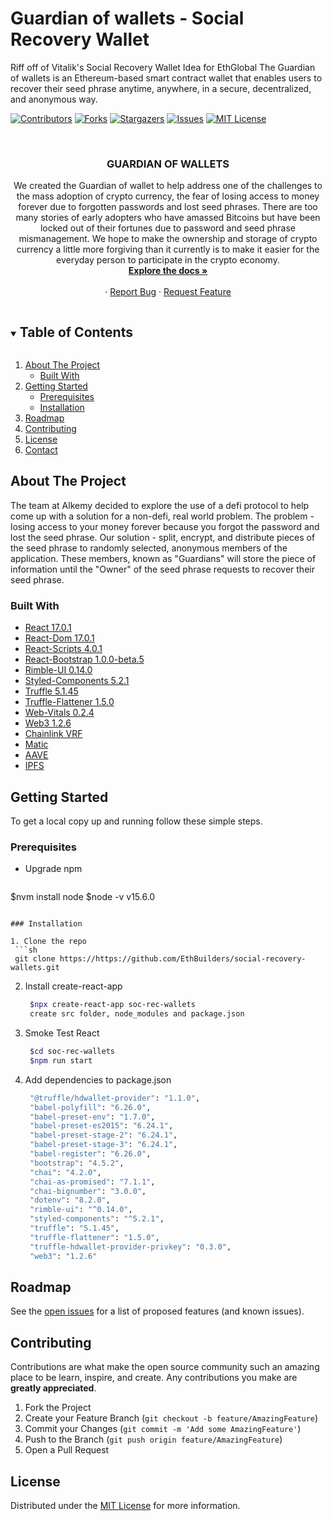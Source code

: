 # Guardian of wallets - Social Recovery Wallet
Riff off of Vitalik's Social Recovery Wallet Idea for EthGlobal	The Guardian of wallets is an Ethereum-based smart contract wallet that enables users to recover their seed phrase anytime, anywhere, in a secure, decentralized, and anonymous way.

[![Contributors][contributors-shield]][contributors-url]
[![Forks][forks-shield]][forks-url]
[![Stargazers][stars-shield]][stars-url]
[![Issues][issues-shield]][issues-url]
[![MIT License][license-shield]][license-url]

<!-- PROJECT LOGO -->
<br />
<p align="center">
  <!-- <a href="https://github.com/EthBuilders/social-recovery-wallets">
    <img src="images/logo.png" alt="Logo" width="80" height="80">
  </a> -->

  <h3 align="center">GUARDIAN OF WALLETS</h3>

  <p align="center">
    We created the Guardian of wallet to help address one of the challenges to the mass adoption of crypto currency, the fear of losing access to money forever due to forgotten passwords and lost seed phrases.  There are too many stories of early adopters who have amassed Bitcoins but have been locked out of their fortunes due to password and seed phrase mismanagement.  We hope to make the ownership and storage of crypto currency a little more forgiving than it currently is to make it easier for the everyday person to participate in the crypto economy.
    <br />
    <a href="https://github.com/EthBuilders/social-recovery-wallets"><strong>Explore the docs »</strong></a>
    <br />
    <br />
    ·
    <a href="https://github.com/EthBuilders/social-recovery-wallets/issues">Report Bug</a>
    ·
    <a href="https://github.com/EthBuilders/social-recovery-wallets/issues">Request Feature</a>
  </p>
</p>



<!-- TABLE OF CONTENTS -->
<details open="open">
  <summary><h2 style="display: inline-block">Table of Contents</h2></summary>
  <ol>
    <li>
      <a href="#about-the-project">About The Project</a>
      <ul>
        <li><a href="#built-with">Built With</a></li>
      </ul>
    </li>
    <li>
      <a href="#getting-started">Getting Started</a>
      <ul>
        <li><a href="#prerequisites">Prerequisites</a></li>
        <li><a href="#installation">Installation</a></li>
      </ul>
    </lh i>
    <li><a href="#roadmap">Roadmap</a></li>
    <li><a href="#contributing">Contributing</a></li>
    <li><a href="#license">License</a></li>
    <li><a href="#contact">Contact</a></li>
  </ol>
</details>

<!-- ABOUT THE PROJECT -->
## About The Project

The team at Alkemy decided to explore the use of a defi protocol to help come up with a solution for a non-defi, real world problem.  The problem - losing access to your money forever because you forgot the password and lost the seed phrase. Our solution - split, encrypt, and distribute pieces of the seed phrase to randomly selected, anonymous members of the application.  These members, known as "Guardians" will store the piece of information until the "Owner" of the seed phrase requests to recover their seed phrase.

### Built With

* [React 17.0.1](https://reactjs.org/docs/getting-started.html)
* [React-Dom 17.0.1](https://reactjs.org/docs/react-dom.html)
* [React-Scripts 4.0.1](https://www.npmjs.com/package/react-scripts)
* [React-Bootstrap 1.0.0-beta.5](https://react-bootstrap.github.io/)
* [Rimble-UI 0.14.0](https://rimble.consensys.design/components/rimble-ui)
* [Styled-Components 5.2.1](https://styled-components.com/)
* [Truffle 5.1.45](https://www.trufflesuite.com/docs/truffle/getting-started/installation)
* [Truffle-Flattener 1.5.0](https://www.npmjs.com/package/truffle-flattener)
* [Web-Vitals 0.2.4](https://github.com/GoogleChrome/web-vitals#installation) 
* [Web3 1.2.6](https://www.npmjs.com/package/web3)
* [Chainlink VRF](https://docs.chain.link/docs/chainlink-vrf)
* [Matic](https://docs.matic.network/docs/develop/getting-started)
* [AAVE](https://docs.aave.com/developers/)
* [IPFS](https://docs.ipfs.io/install/command-line/#package-managers)



<!-- GETTING STARTED -->
## Getting Started

To get a local copy up and running follow these simple steps.

### Prerequisites

* Upgrade npm
  ```sh
$nvm install node
$node -v
v15.6.0
  ```

### Installation

1. Clone the repo
   ```sh
   git clone https://https://github.com/EthBuilders/social-recovery-wallets.git
   ```
2. Install create-react-app
   ```sh
    $npx create-react-app soc-rec-wallets
    create src folder, node_modules and package.json
   ```
3. Smoke Test React
   ```sh
    $cd soc-rec-wallets 
    $npm run start
   ```
4. Add dependencies to package.json
   ```sh
    "@truffle/hdwallet-provider": "1.1.0", 
    "babel-polyfill": "6.26.0", 
    "babel-preset-env": "1.7.0",
    "babel-preset-es2015": "6.24.1",
    "babel-preset-stage-2": "6.24.1",
    "babel-preset-stage-3": "6.24.1",
    "babel-register": "6.26.0",
    "bootstrap": "4.5.2",
    "chai": "4.2.0", 
    "chai-as-promised": "7.1.1",
    "chai-bignumber": "3.0.0",
    "dotenv": "8.2.0", 
    "rimble-ui": "^0.14.0",
    "styled-components": "^5.2.1",
    "truffle": "5.1.45",
    "truffle-flattener": "1.5.0",
    "truffle-hdwallet-provider-privkey": "0.3.0",
    "web3": "1.2.6" 
   ```


<!-- ROADMAP -->
## Roadmap

See the [open issues](https://github.com/EthBuilders/social-recovery-wallets/issues) for a list of proposed features (and known issues).



<!-- CONTRIBUTING -->
## Contributing

Contributions are what make the open source community such an amazing place to be learn, inspire, and create. Any contributions you make are **greatly appreciated**.

1. Fork the Project
2. Create your Feature Branch (`git checkout -b feature/AmazingFeature`)
3. Commit your Changes (`git commit -m 'Add some AmazingFeature'`)
4. Push to the Branch (`git push origin feature/AmazingFeature`)
5. Open a Pull Request



<!-- LICENSE -->
## License

Distributed under the [MIT License](https://github.com/EthBuilders/social-recovery-wallets/blob/master/LICENSE.txt) for more information.



<!-- CONTACT -->
<!-- ## Contact
Project Link: [https://github.com/EthBuilders/social-recovery-wallets.git](https://github.com/EthBuilders/social-recovery-wallets) -->



<!-- ACKNOWLEDGEMENTS -->
<!-- ## Acknowledgements
* []()
* []()
* []() -->





<!-- MARKDOWN LINKS & IMAGES -->
<!-- https://www.markdownguide.org/basic-syntax/#reference-style-links -->
[contributors-shield]: https://img.shields.io/github/contributors/EthBuilders/social-recovery-wallets.svg?style=for-the-badge
[contributors-url]: https://github.com/EthBuilders/social-recovery-wallets/graphs/contributors
[forks-shield]: https://img.shields.io/github/forks/EthBuilders/social-recovery-wallets.svg?style=for-the-badge
[forks-url]: https://github.com/EthBuilders/social-recovery-wallets/network/members
[stars-shield]: https://img.shields.io/github/stars/EthBuilders/social-recovery-wallets.svg?style=for-the-badge
[stars-url]: https://github.com/EthBuilders/social-recovery-wallets/stargazers
[issues-shield]: https://img.shields.io/github/issues/EthBuilders/social-recovery-wallets.svg?style=for-the-badge
[issues-url]: https://github.com/EthBuilders/social-recovery-wallets/issues
[license-shield]: https://img.shields.io/github/license/EthBuilders/social-recovery-wallets.svg?style=for-the-badge
[license-url]: https://github.com/EthBuilders/social-recovery-wallets/blob/master/LICENSE.txt
